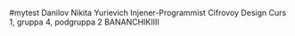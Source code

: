 #mytest
Danilov
Nikita
Yurievich
Injener-Programmist
Cifrovoy Design
Curs 1, gruppa 4, podgruppa 2
BANANCHIKIIII
